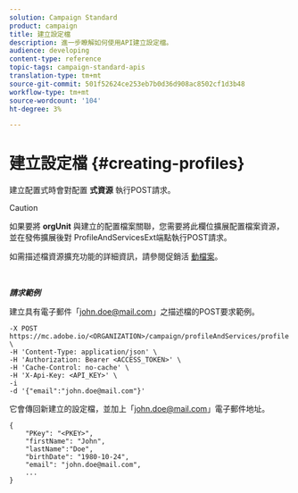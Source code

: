 ```yaml
---
solution: Campaign Standard
product: campaign
title: 建立設定檔
description: 進一步瞭解如何使用API建立設定檔。
audience: developing
content-type: reference
topic-tags: campaign-standard-apis
translation-type: tm+mt
source-git-commit: 501f52624ce253eb7b0d36d908ac8502cf1d3b48
workflow-type: tm+mt
source-wordcount: '104'
ht-degree: 3%

---
```



# 建立設定檔 {#creating-profiles}

建立配置式時會對配置 **式資源** 執行POST請求。

>[!CAUTION]
>
>如果要將 <b>orgUnit</b> 與建立的配置檔案關聯，您需要將此欄位擴展配置檔案資源，並在發佈擴展後對 <b></b> ProfileAndServicesExt端點執行POST請求。
>
>如需描述檔資源擴充功能的詳細資訊，請參閱促銷活 <a href="https://helpx.adobe.com/campaign/standard/administration/using/organizational-units.html#partitioning-profiles">動檔案</a>。

<br/>

***請求範例***

建立具有電子郵件「john.doe@mail.com」之描述檔的POST要求範例。

```
-X POST https://mc.adobe.io/<ORGANIZATION>/campaign/profileAndServices/profile \
-H 'Content-Type: application/json' \
-H 'Authorization: Bearer <ACCESS_TOKEN>' \
-H 'Cache-Control: no-cache' \
-H 'X-Api-Key: <API_KEY>' \
-i
-d '{"email":"john.doe@mail.com"}'
```

它會傳回新建立的設定檔，並加上「john.doe@mail.com」電子郵件地址。

```
{
    "PKey": "<PKEY>",
    "firstName": "John",
    "lastName":"Doe",
    "birthDate": "1980-10-24",
    "email": "john.doe@mail.com",
    ...
}
```

